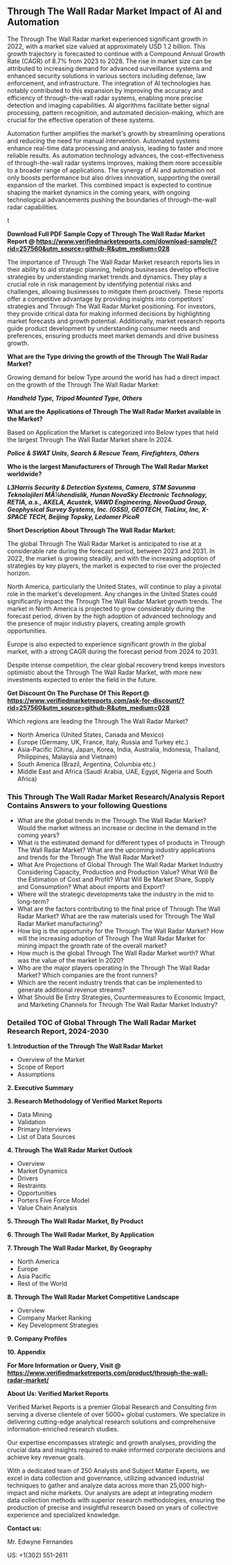 <h2>Through The Wall Radar Market Impact of AI and Automation</h2><p>The Through The Wall Radar market experienced significant growth in 2022, with a market size valued at approximately USD 1.2 billion. This growth trajectory is forecasted to continue with a Compound Annual Growth Rate (CAGR) of 8.7% from 2023 to 2028. The rise in market size can be attributed to increasing demand for advanced surveillance systems and enhanced security solutions in various sectors including defense, law enforcement, and infrastructure. The integration of AI technologies has notably contributed to this expansion by improving the accuracy and efficiency of through-the-wall radar systems, enabling more precise detection and imaging capabilities. AI algorithms facilitate better signal processing, pattern recognition, and automated decision-making, which are crucial for the effective operation of these systems.</p><p>Automation further amplifies the market's growth by streamlining operations and reducing the need for manual intervention. Automated systems enhance real-time data processing and analysis, leading to faster and more reliable results. As automation technology advances, the cost-effectiveness of through-the-wall radar systems improves, making them more accessible to a broader range of applications. The synergy of AI and automation not only boosts performance but also drives innovation, supporting the overall expansion of the market. This combined impact is expected to continue shaping the market dynamics in the coming years, with ongoing technological advancements pushing the boundaries of through-the-wall radar capabilities.</p>t</p><p id="" class=""><strong>Download Full PDF Sample Copy of Through The Wall Radar Market Report @ <a href="https://www.verifiedmarketreports.com/download-sample/?rid=257560&utm_source=github-R&utm_medium=028" target="_blank">https://www.verifiedmarketreports.com/download-sample/?rid=257560&utm_source=github-R&utm_medium=028</a></strong></p><p>The importance of&nbsp;Through The Wall Radar Market research reports lies in their ability to aid strategic planning, helping businesses develop effective strategies by understanding market trends and dynamics. They play a crucial role in risk management by identifying potential risks and challenges, allowing businesses to mitigate them proactively. These reports offer a competitive advantage by providing insights into competitors' strategies and Through The Wall Radar Market positioning. For investors, they provide critical data for making informed decisions by highlighting market forecasts and growth potential. Additionally, market research reports guide product development by understanding consumer needs and preferences, ensuring products meet market demands and drive business growth.</p><p><strong>What are the&nbsp;Type driving the growth of the Through The Wall Radar Market?</strong></p><p id="" class="">Growing demand for below Type around the world has had a direct impact on the growth of the Through The Wall Radar Market:</p><em><strong>Handheld Type, Tripod Mounted Type, Others</strong></em></p><strong>What are the&nbsp;Applications&nbsp;of Through The Wall Radar Market available in the Market?</strong></p><p id="" class="">Based on Application the Market is categorized into Below types that held the largest Through The Wall Radar Market share In 2024.</p><em><strong>Police & SWAT Units, Search & Rescue Team, Firefighters, Others</strong></em></p><strong>Who is the largest Manufacturers of Through The Wall Radar Market worldwide?</strong></p><p><em><strong>L3Harris Security & Detection Systems, Camero, STM Savunma Teknolojileri MÃ¼hendislik, Hunan NovaSky Electronic Technology, RETIA, a.s., AKELA, Acustek, VAWD Engineering, NovoQuad Group, Geophysical Survey Systems, Inc. (GSSI), GEOTECH, TiaLinx, Inc, X-SPACE TECH, Beijing Topsky, Ledomer PicoR</strong></em></p><p id="" class=""><strong>Short Description About Through The Wall Radar Market:</strong></p><p>The global Through The Wall Radar Market is anticipated to rise at a considerable rate during the forecast period, between 2023 and 2031. In 2022, the market is growing steadily, and with the increasing adoption of strategies by key players, the market is expected to rise over the projected horizon.</p><p>North America, particularly the United States, will continue to play a pivotal role in the market's development. Any changes in the United States could significantly impact the Through The Wall Radar Market growth trends. The market in North America is projected to grow considerably during the forecast period, driven by the high adoption of advanced technology and the presence of major industry players, creating ample growth opportunities.</p><p>Europe is also expected to experience significant growth in the global market, with a strong CAGR during the forecast period from 2024 to 2031.</p><p>Despite intense competition, the clear global recovery trend keeps investors optimistic about the Through The Wall Radar Market, with more new investments expected to enter the field in the future.</p><p id="" class=""><strong>Get Discount On The Purchase Of This Report @ <a href="https://www.verifiedmarketreports.com/ask-for-discount/?rid=257560&utm_source=github-R&utm_medium=028" target="_blank">https://www.verifiedmarketreports.com/ask-for-discount/?rid=257560&utm_source=github-R&utm_medium=028</a></strong></p>Which regions are leading the Through The Wall Radar Market?</p><ul><li>North America (United States, Canada and Mexico)</li><li>Europe (Germany, UK, France, Italy, Russia and Turkey etc.)</li><li>Asia-Pacific (China, Japan, Korea, India, Australia, Indonesia, Thailand, Philippines, Malaysia and Vietnam)</li><li>South America (Brazil, Argentina, Columbia etc.)</li><li>Middle East and Africa (Saudi Arabia, UAE, Egypt, Nigeria and South Africa)</li></ul><h3 id="" class="">This Through The Wall Radar Market Research/Analysis Report Contains Answers to your following Questions</h3><ul><li>What are the global trends in the Through The Wall Radar Market? Would the market witness an increase or decline in the demand in the coming years?</li><li>What is the estimated demand for different types of products in Through The Wall Radar Market? What are the upcoming industry applications and trends for the Through The Wall Radar Market?</li><li>What Are Projections of Global Through The Wall Radar Market Industry Considering Capacity, Production and Production Value? What Will Be the Estimation of Cost and Profit? What Will Be Market Share, Supply and Consumption? What about imports and Export?</li><li>Where will the strategic developments take the industry in the mid to long-term?</li><li>What are the factors contributing to the final price of Through The Wall Radar Market? What are the raw materials used for Through The Wall Radar Market manufacturing?</li><li>How big is the opportunity for the Through The Wall Radar Market? How will the increasing adoption of Through The Wall Radar Market for mining impact the growth rate of the overall market?</li><li>How much is the global Through The Wall Radar Market worth? What was the value of the market In 2020?</li><li>Who are the major players operating in the Through The Wall Radar Market? Which companies are the front runners?</li><li>Which are the recent industry trends that can be implemented to generate additional revenue streams?</li><li>What Should Be Entry Strategies, Countermeasures to Economic Impact, and Marketing Channels for Through The Wall Radar Market Industry?</li></ul><h3 id="" class="">Detailed TOC of Global Through The Wall Radar Market Research Report, 2024-2030</h3><p id="" class=""><strong>1. Introduction of the Through The Wall Radar Market</strong></p><ul><li>Overview of the Market</li><li>Scope of Report</li><li>Assumptions</li></ul><p id="" class=""><strong>2. Executive Summary</strong></p><p id="" class=""><strong>3. Research Methodology of Verified Market Reports</strong></p><ul><li>Data Mining</li><li>Validation</li><li>Primary Interviews</li><li>List of Data Sources</li></ul><p id="" class=""><strong>4. Through The Wall Radar Market Outlook</strong></p><ul><li>Overview</li><li>Market Dynamics</li><li>Drivers</li><li>Restraints</li><li>Opportunities</li><li>Porters Five Force Model</li><li>Value Chain Analysis</li></ul><p id="" class=""><strong>5. Through The Wall Radar Market, By Product</strong></p><p id="" class=""><strong>6. Through The Wall Radar Market, By Application</strong></p><p id="" class=""><strong>7. Through The Wall Radar Market, By Geography</strong></p><ul><li>North America</li><li>Europe</li><li>Asia Pacific</li><li>Rest of the World</li></ul><p id="" class=""><strong>8. Through The Wall Radar Market Competitive Landscape</strong></p><ul><li>Overview</li><li>Company Market Ranking</li><li>Key Development Strategies</li></ul><p id="" class=""><strong>9. Company Profiles</strong></p><p id="" class=""><strong>10. Appendix</strong></p><p id="" class=""><strong>For More Information or Query, Visit @ <a href="https://www.verifiedmarketreports.com/product/through-the-wall-radar-market/" target="_blank">https://www.verifiedmarketreports.com/product/through-the-wall-radar-market/</a></strong></p><p id="" class=""><strong>About Us: Verified Market Reports</strong></p><p id="" class="">Verified Market Reports is a premier Global Research and Consulting firm serving a diverse clientele of over 5000+ global customers. We specialize in delivering cutting-edge analytical research solutions and comprehensive information-enriched research studies.</p><p id="" class="">Our expertise encompasses strategic and growth analyses, providing the crucial data and insights required to make informed corporate decisions and achieve key revenue goals.</p><p id="" class="">With a dedicated team of 250 Analysts and Subject Matter Experts, we excel in data collection and governance, utilizing advanced industrial techniques to gather and analyze data across more than 25,000 high-impact and niche markets. Our analysts are adept at integrating modern data collection methods with superior research methodologies, ensuring the production of precise and insightful research based on years of collective experience and specialized knowledge.</p><p id="" class=""><strong>Contact us:</strong></p><p id="" class="">Mr. Edwyne Fernandes</p><p id="" class="">US: +1(302) 551-2611</p>